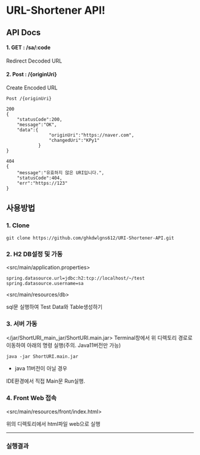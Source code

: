 # URL-Shortener API!

## API Docs

#### 1. GET   :   /sa/:code
Redirect Decoded URL



#### 2. Post   :  /{originUri}
Create Encoded URL



```
Post /{originUri}

200
{	
	"statusCode":200,
	"message":"OK",
	"data":{
				"originUri":"https://naver.com",
				"changedUri":"KPy1"
			}
}

404
{
	"message":"유효하지 않은 URI입니다.",
	"statusCode":404,
	"err":"https://123"
}
```


## 사용방법

### 1. Clone
```
git clone https://github.com/ghkdwlgns612/URI-Shortener-API.git 
```


### 2. H2 DB설정 및 가동

<src/main/application.properties>
```
spring.datasource.url=jdbc:h2:tcp://localhost/~/test  
spring.datasource.username=sa
```

<src/main/resources/db>

sql문 실행하여 Test Data와 Table생성하기

### 3. 서버 가동

</jar/ShortURI_main_jar/ShortURI.main.jar>
Terminal창에서 위 디렉토리 경로로 이동하여 아래의 명령 실행(주의. Java11버전만 가능)
```
java -jar ShortURI.main.jar
```

- java 11버전이 아닐 경우

IDE환경에서 직접 Main문 Run실행.

### 4. Front Web 접속

<src/main/resources/front/index.html>

위의 디렉토리에서 html파일 web으로 실행

***

### 실행결과

